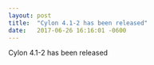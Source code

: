 ```yaml
---
layout: post
title:  "Cylon 4.1-2 has been released"
date:   2017-06-26 16:16:01 -0600
---
```


Cylon 4.1-2 has been released
